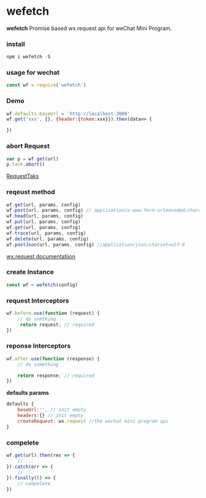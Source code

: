 # wefetch

**wefetch** Promise based wx.request api for weChat Mini Program.

### install 
```javascript
npm i wefetch -S
```

### usage for wechat

```javascript
const wf = require('wefetch')
```

### Demo
```javascript
wf.defaults.baseUrl = 'http://localhost:3000'
wf.get('xxx', {}, {header:{token:xxx}}).then(data=> {

})
```
### abort Request

```javascript
var p = wf.get(url)
p.task.abort()
```
[RequestTaks](https://developers.weixin.qq.com/miniprogram/dev/api/RequestTask.html)

### reqeust method

```javascript
wf.get(url, params, config)
wf.post(url, params, config) // application/x-www-form-urlencoded;charset=utf-8
wf.head(url, params, config)
wf.put(url, params, config)
wf.get(url, params, config)
wf.trace(url, params, config)
wf.delete(url, params, config)
wf.postJson(url, params, config) //application/json;charset=utf-8
```
[wx.request documentatiion](https://developers.weixin.qq.com/miniprogram/dev/api/wx.request.html)

### create Instance
```javascript
const wf = wefetch(config)
```

### request Interceptors
```javascript
wf.before.use(function (request) {
	// do somthing
	 return request; // required
})
```
### reponse Interceptors
```javascript
wf.after.use(function (response) {
	// do something

	return response; // required
})
```
**defaults params** 
``` javascript
defaults {
	baseUrl:'', // init empty
	headers:{} // init empty
	createRequest: wx.request //the wechat mini program api
}
```
### compelete

```javascript
wf.get(url).then(res => {
    //....
}).catch(err => {
    // ...
}).finally(() => {
    // compelete
})

```
